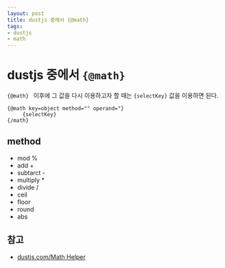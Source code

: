 ```yaml
---
layout: post
title: dustjs 중에서 {@math}
tags: 
- dustjs
- math
---
```




# dustjs 중에서 <code>{@math}</code>

<code>{@math} </code> 이후에 그 값을 다시 이용하고자 할 때는 <code>{selectKey}</code> 값을 이용하면 된다. 

~~~
{@math key=object method="" operand="}
     {selectKey}
{/math}
~~~

## method

* mod %
* add + 
* subtarct - 
* multiply * 
* divide / 
* ceil
* floor
* round
* abs


## 참고 

* [dustjs.com/Math Helper](http://www.dustjs.com/guides/dust-helpers/#math-helper)